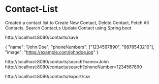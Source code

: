 # Contact-List
Created a contact list to Create New Contact, Delete Contact, Fetch All Contacts, Search Contact,s Update Contact using Spring boot

http://localhost:8080/contacts/save

{
  "name": "John Doe",
  "phoneNumbers": ["1234567890", "9876543210"],
  "image": "https://example.com/johndoe.jpg"
}


http://localhost:8080/contacts/search?name=John
http://localhost:8080/contacts/search?phoneNumber=1234567890


http://localhost:8080/contacts/export/csv
